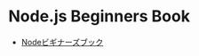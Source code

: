 # Node.js Beginners Book


- <a href="https://www.nodebeginner.org/index-jp.html#a-basic-http-server">Nodeビギナーズブック</a>











